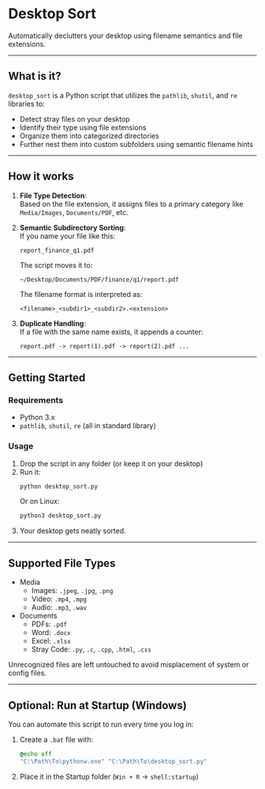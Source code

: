 # Desktop Sort

Automatically declutters your desktop using filename semantics and file extensions.

---

## What is it?

`desktop_sort` is a Python script that utilizes the `pathlib`, `shutil`, and `re` libraries to:

- Detect stray files on your desktop
- Identify their type using file extensions
- Organize them into categorized directories
- Further nest them into custom subfolders using semantic filename hints

---

## How it works

1. **File Type Detection**:  
   Based on the file extension, it assigns files to a primary category like `Media/Images`, `Documents/PDF`, etc.

2. **Semantic Subdirectory Sorting**:  
   If you name your file like this:
   ```
   report_finance_q1.pdf
   ```
   The script moves it to:
   ```
   ~/Desktop/Documents/PDF/finance/q1/report.pdf
   ```

   The filename format is interpreted as:  
   ```
   <filename>_<subdir1>_<subdir2>.<extension>
   ```

3. **Duplicate Handling**:  
   If a file with the same name exists, it appends a counter:
   ```
   report.pdf -> report(1).pdf -> report(2).pdf ...
   ```

---

## Getting Started

### Requirements

- Python 3.x  
- `pathlib`, `shutil`, `re` (all in standard library)

### Usage

1. Drop the script in any folder (or keep it on your desktop)
2. Run it:
   ```bash
   python desktop_sort.py
   ```
   Or on Linux:
   ```bash
   python3 desktop_sort.py
   ```
4. Your desktop gets neatly sorted.

---

## Supported File Types

- Media
  - Images: `.jpeg`, `.jpg`, `.png`
  - Video: `.mp4`, `.mpg`
  - Audio: `.mp3`, `.wav`
- Documents
  - PDFs: `.pdf`
  - Word: `.docx`
  - Excel: `.xlsx`
  - Stray Code: `.py`, `.c`, `.cpp`, `.html`, `.css`

Unrecognized files are left untouched to avoid misplacement of system or config files.

---

## Optional: Run at Startup (Windows)

You can automate this script to run every time you log in:

1. Create a `.bat` file with:
   ```bat
   @echo off
   "C:\Path\To\pythonw.exe" "C:\Path\To\desktop_sort.py"
   ```

2. Place it in the Startup folder (`Win + R` -> `shell:startup`)


